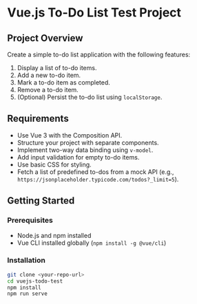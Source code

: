 # Vue.js To-Do List Test Project

## Project Overview
Create a simple to-do list application with the following features:
1. Display a list of to-do items.
2. Add a new to-do item.
3. Mark a to-do item as completed.
4. Remove a to-do item.
5. (Optional) Persist the to-do list using `localStorage`.

## Requirements
- Use Vue 3 with the Composition API.
- Structure your project with separate components.
- Implement two-way data binding using `v-model`.
- Add input validation for empty to-do items.
- Use basic CSS for styling.
- Fetch a list of predefined to-dos from a mock API (e.g., `https://jsonplaceholder.typicode.com/todos?_limit=5`).

## Getting Started

### Prerequisites
- Node.js and npm installed
- Vue CLI installed globally (`npm install -g @vue/cli`)

### Installation
```bash
git clone <your-repo-url>
cd vuejs-todo-test
npm install
npm run serve
